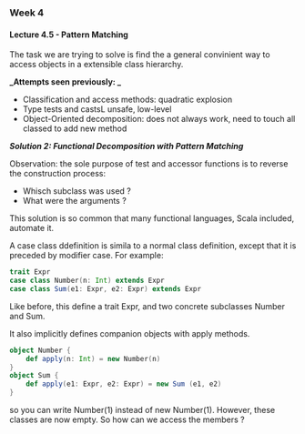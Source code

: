 ### Week 4

#### Lecture 4.5 - Pattern Matching

The task we are trying to solve is find the a general convinient way to access objects in a extensible class hierarchy.

**_Attempts seen previously: _**

- Classification and access methods: quadratic explosion
- Type tests and castsL unsafe, low-level
- Object-Oriented decomposition: does not always work, need to touch all classed to add new method

**_Solution 2: Functional Decomposition with Pattern Matching_**

Observation: the sole purpose of test and accessor functions is to reverse the construction process:

- Whisch subclass was used ?
- What were the arguments ?

This solution is so common that many functional languages, Scala included, automate it.

A case class ddefinition is simila to a normal class definition, except that it is preceded by modifier case. For example:

```Scala
trait Expr
case class Number(n: Int) extends Expr
case class Sum(e1: Expr, e2: Expr) extends Expr
```

Like before, this define a trait Expr, and two concrete subclasses Number and Sum.

It also implicitly defines companion objects with apply methods.

```Scala
object Number {
    def apply(n: Int) = new Number(n)
}
object Sum {
    def apply(e1: Expr, e2: Expr) = new Sum (e1, e2)
}
```

so you can write Number(1) instead of new Number(1).
However, these classes are now empty. So how can we access the members ?
